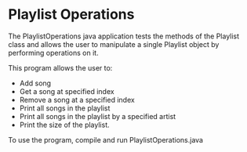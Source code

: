 # Playlist Operations

The PlaylistOperations java application tests the methods of the Playlist
class and allows the user to manipulate a single Playlist object by
performing operations on it. 

This program allows the user to:
  - Add song
  - Get a song at specified index
  - Remove a song at a specified index
  - Print all songs in the playlist
  - Print all songs in the playlist by a specified artist
  - Print the size of the playlist. 

To use the program, compile and run PlaylistOperations.java

